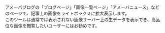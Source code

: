 アメーバブログの「ブログページ」「画像一覧ページ」「アメーバニュース」などのページで、記事上の画像をライトボックスに拡大表示します。<br>
 このツールは通常では表示されない画像サーバー上の生データを表示でき、高品位な画像を閲覧したいユーザーにはお勧めです。

